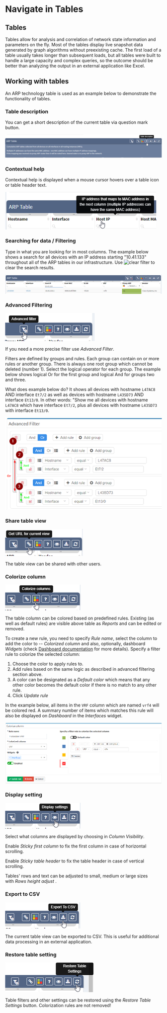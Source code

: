 # Navigate in Tables

## Tables

Tables allow for analysis and correlation of network state information
and parameters on the fly. Most of the tables display live snapshot data
generated by graph algorithms without preexisting cache. The first load
of a table usually takes longer than subsequent loads, but all tables
were built to handle a large capacity and complex queries, so the
outcome should be better than analyzing the output in an external
application like Excel.

## Working with tables

An ARP technology table is used as an example below to demonstrate the
functionality of tables.

### Table description

You can get a short description of the current table via question mark button.

![Table description](table_description.png)

### Contextual help

Contextual help is displayed when a mouse cursor hovers over a table
icon or table header text.

![Table on hover](table_onhover.png)

### Searching for data / Filtering

Type in what you are looking for in most columns. The example below shows a
search for all devices with an IP address starting "10.41.133" throughout all
of the ARP tables in our infrastructure. Use ![clear
filter](../releases/known_issues/IP_Fabric/filter_clear_btn.png) to clear the
search results.

![Table filter](table_filter.png)

### Advanced Filtering

![Table advanced filter](table_advanced_filter.png)

If you need a more precise filter use *Advanced Filter*.

Filters are defined by groups and rules. Each group can contain on or
more rules or another group. There is always one root group which cannot
be deleted (number 1). Select the logical operator for each group. The
example below shows logical Or for the first group and logical And for
groups two and three.

What does example below do? It shows all devices with hostname `L47AC8`
AND interface `Et7/2` as well as devices with hostname `L43SD73` AND
interface `Et13/0`. In other words: "Show me all devices with hostname `L47AC8` which have
interface `Et7/2`, plus all devices with hostname `L43SD73` with interface
`Et13/0`.

![Filtering rules](table_filter_rules.png)

### Share table view

![Sharing table](table_share.png)

The table view can be shared with other users.

### Colorize column

![Colorize column](table_colorize.png)

The table column can be colored based on predefined rules. Existing (as
well as default rules) are visible above table as *Reports* and can
be edited or removed.

To create a new rule, you need to specify _Rule name_, select the column to add
the color to -- _Colorized column_ and also, optionally, dashboard _Widgets_
(check [Dashboard documentation](../IP_Fabric_GUI/dashboard.md) for more
details). Specify a filter rule to colorize the selected column:

1. Choose the color to apply rules to.
2. Add rules based on the same logic as described in advanced filtering section
   above.
3. A color can be designated as a _Default color_ which means that
   any other color becomes the default color if there is no match
   to any other rule.
4. Click _Update rule_

In the example below, all items in the `VRF` column which are named
`vrf4` will be colored red. A summary number of items which matches
this rule will also be displayed on _Dashboard_ in
the *Interfaces* widget.

![Colorization rules](table_colorize_rules.png)

### Display setting

![Display settings](table_display_settings.png)

Select what columns are displayed by choosing in _Column
Visibility_.

Enable _Sticky first column_ to fix the first column in case of
horizontal scrolling.

Enable *Sticky table header* to fix the table header in case of
vertical scrolling.

Tables' rows and text can be adjusted to small, medium or large sizes
with *Rows height adjust* .

### Export to CSV

![CSV Export](table_csv.png)

The current table view can be exported to CSV. This is useful for
additional data processing in an external application.

### Restore table setting

![Restore settings](table_restore.png)

Table filters and other settings can be restored using the *Restore
Table Settings* button. Colorization rules are not removed!
